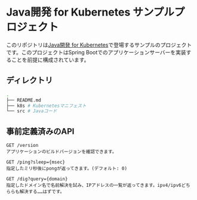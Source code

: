 Java開発 for Kubernetes サンプルプロジェクト
===

このリポジトリは[Java開発 for Kubernetes]()で登場するサンプルのプロジェクトです。このプロジェクトはSpring Bootでのアプリケーションサーバーを実装することを前提に構成されています。

## ディレクトリ
```bash
.
├── README.md
├── k8s # Kubernetesマニフェスト
└── src # Javaコード
```

## 事前定義済みのAPI

    GET /version
    アプリケーションのビルドバージョンを確認できます。

    GET /ping?sleep={msec}
    指定したミリ秒後にpongが返ってきます。(デフォルト: 0)

    GET /dig?query={domain}
    指定したドメイン名で名前解決を試み、IPアドレスの一覧が返ってきます。ipv4/ipv6どちららも解決する……はずです。
